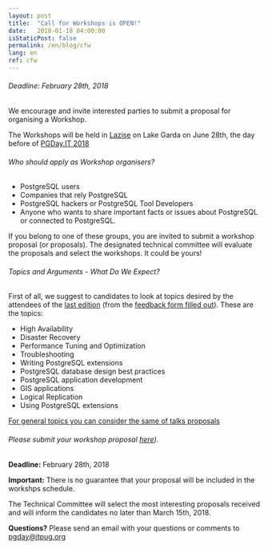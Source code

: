 ```yaml
---
layout: post
title:  "Call for Workshops is OPEN!"
date:   2018-01-18 04:00:00
isStaticPost: false
permalink: /en/blog/cfw
lang: en
ref: cfw
---
```


<h6>Deadline: February 28th, 2018</h6>

We encourage and invite interested parties to submit a proposal for organising a Workshop.

The Workshops will be held in [Lazise](https://2018.pgday.it/en/logistics/) on Lake Garda on June 28th, the day before of [PGDay.IT 2018](https://2018.pgday.it/en/)

###### Who should apply as Workshop organisers?

* PostgreSQL users
* Companies that rely PostgreSQL
* PostgreSQL hackers or PostgreSQL Tool Developers
* Anyone who wants to share important facts or issues about PostgreSQL or connected to PostgreSQL.

If you belong to one of these groups, you are invited to submit a workshop proposal (or proposals). The designated technical committee will evaluate the proposals and select the workshops. It could be yours!

###### Topics and Arguments - What Do We Expect?

First of all, we suggest to candidates to look at topics desired by the attendees of the [last edition](https://2017.pgday.it/en/) (from the [feedback form filled out](http://blog.itpug.org/pgday_it_2017/)). These are the topics:

* High Availability
* Disaster Recovery
* Performance Tuning and Optimization
* Troubleshooting
* Writing PostgreSQL extensions
* PostgreSQL database design best practices
* PostgreSQL application development
* GIS applications
* Logical Replication
* Using PostgreSQL extensions

[For general topics you can consider the same of talks proposals](https://2018.pgday.it/en/blog/cfp)

###### Please submit your workshop proposal [here](https://docs.google.com/forms/d/e/1FAIpQLScTgqVF6aMUk1b42fqmgY4F5iZVmTK5XyRruyCP-0wpGVvCVA/viewform)).

__Deadline:__ February 28th, 2018

__Important:__ There is no guarantee that your proposal will be included in the workshps schedule.

The Technical Committee will select the most interesting proposals received and will inform the candidates no later than March 15th, 2018.

__Questions?__
Please send an email with your questions or comments to [pgday@itpug.org](mailto:pgday@itpug.org)
